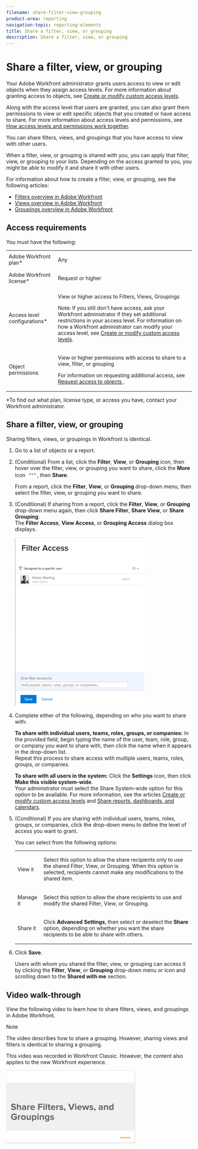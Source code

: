 ```yaml
---
filename: share-filter-view-grouping
product-area: reporting
navigation-topic: reporting-elements
title: Share a filter, view, or grouping
description: Share a filter, view, or grouping
---
```


# Share a filter, view, or grouping

<!--
<div data-mc-conditions="QuicksilverOrClassic.Draft mode">
<p>(NOTE: CONSIDER SPLITTING THIS in three articles for each reporting element?)</p>
<p>(NOTE: This is linked from the TOC article in WF Basics > permissions section)&nbsp;</p>
</div>
-->

Your Adobe Workfront administrator grants users access to view or edit objects when they assign access levels. For more information about granting access to objects, see [Create or modify custom access levels](../../../administration-and-setup/add-users/configure-and-grant-access/create-modify-access-levels.md).

Along with the access level that users are granted, you can also grant them permissions to view or edit specific objects that you created or have access to share. For more information about access levels and permissions, see [How access levels and permissions work together](../../../administration-and-setup/add-users/access-levels-and-object-permissions/how-access-levels-permissions-work-together.md).

You can share filters, views, and groupings that you have access to view with other users.

When a filter, view, or grouping is shared with you, you can apply that filter, view, or grouping to your lists. Depending on the access granted to you, you might be able to modify it and share it with other users.

For information about how to create a filter, view, or grouping, see the following articles:

* [Filters overview in Adobe Workfront](../../../reports-and-dashboards/reports/reporting-elements/filters-overview.md) 
* [Views overview in Adobe Workfront](../../../reports-and-dashboards/reports/reporting-elements/views-overview.md) 
* [Groupings overview in Adobe Workfront](../../../reports-and-dashboards/reports/reporting-elements/groupings-overview.md)

## Access requirements

You must have the following:

<table> 
 <col> 
 <col> 
 <tbody> 
  <tr> 
   <td role="rowheader">Adobe Workfront plan*</td> 
   <td> <p>Any </p> </td> 
  </tr> 
  <tr> 
   <td role="rowheader">Adobe Workfront license*</td> 
   <td> <p>Request or higher</p> </td> 
  </tr> 
  <tr> 
   <td role="rowheader">Access level configurations*</td> 
   <td> <p>View or higher access to&nbsp;Filters, Views, Groupings</p> <p>Note: If you still don't have access, ask your Workfront administrator if they set additional restrictions in your access level. For information on how a Workfront administrator can modify your access level, see <a href="../../../administration-and-setup/add-users/configure-and-grant-access/create-modify-access-levels.md" class="MCXref xref">Create or modify custom access levels</a>.</p> </td> 
  </tr> 
  <tr> 
   <td role="rowheader">Object permissions</td> 
   <td> <p>View or higher permissions with access to share to a view, filter, or grouping</p> <p>For information on requesting additional access, see <a href="../../../workfront-basics/grant-and-request-access-to-objects/request-access.md" class="MCXref xref">Request access to objects </a>.</p> </td> 
  </tr> 
 </tbody> 
</table>

&#42;To find out what plan, license type, or access you have, contact your Workfront administrator.

## Share a filter, view, or grouping

<!--
<p data-mc-conditions="QuicksilverOrClassic.Draft mode">(NOTE: when the beta filters/ groupings come out either consider splitting this in different kinds of FVGs or splitting this article in FVGs for showing sharing on each one of them??)</p>
-->

Sharing filters, views, or groupings in Workfront is identical.

<!--
<p data-mc-conditions="QuicksilverOrClassic.Draft mode">(NOTE)condition this for classic when the paragraph with the bullets below comes to NWE preview)</p>
<div data-mc-conditions="QuicksilverOrClassic.Draft mode,QuicksilverOrClassic.Quicksilver">
<p>You can share filters in select lists using the following interfaces:</p>
<ul>
<li> <p>Standard interface</p> </li>
<li> <p>Beta builder interface</p> </li>
</ul>
<p>Sharing filters in select lists is different depending on which interface you use to share the filter from. For information about the types of filter-building interfaces, see <a href="../../../reports-and-dashboards/reports/reporting-elements/create-filters.md" class="MCXref xref">Create or edit filters in Adobe Workfront</a>.</p>
<p>You can share views and groupings only in the standard interface.</p>
<ul>
<li>
<p class="preview" data-mc-conditions="QuicksilverOrClassic.Quicksilver,QuicksilverOrClassic.Draft mode"><a href="#sharing-filters-views-and-groupings-using-the-standard-interface" class="MCXref xref">Sharing filters, views, and groupings using the standard interface</a> </p>
</li>
<li>
<p class="preview" data-mc-conditions="QuicksilverOrClassic.Quicksilver,QuicksilverOrClassic.Draft mode"><a href="#sharing-filters-and-groupings-using-the-beta-builder-interface" class="MCXref xref">Sharing filters and groupings using the beta builder interface</a> </p>
</li>
</ul>
<h3 data-mc-conditions="QuicksilverOrClassic.Quicksilver,QuicksilverOrClassic.Draft mode" id="sharing-filters-views-and-groupings-using-the-standard-interface"><a name="Sharing"></a>Sharing filters, views, and groupings using the standard interface</h3>
<p data-mc-conditions="QuicksilverOrClassic.Quicksilver,QuicksilverOrClassic.Draft mode">(NOTE: drafted, keep NWE)&nbsp;</p>
<p data-mc-conditions="QuicksilverOrClassic.Quicksilver,QuicksilverOrClassic.Draft mode">Sharing filters, views, and groupings in the standard interface is identical.</p>
</div>
-->

1. Go to a list of objects or a report.
1. (Conditional)&nbsp;From a list, click the **Filter**, **View**, or **Grouping** icon, then hover over the filter, view, or grouping you want to share, click the **More** icon ![](assets/more-icon.png), then **Share**.

   From a report, click the **Filter**, **View**, or **Grouping** drop-down menu, then select the filter, view, or grouping you want to share.

1. (Conditional) If sharing from a report, click the **Filter**, **View**, or **Grouping** drop-down menu again, then click **Share Filter**, **Share View**, or **Share Grouping**.  
   The **Filter Access**, **View Access**, or **Grouping Access** dialog box displays.

   ![](assets/share-filter-people-box-nwe-350x458.png)

1. Complete either of the following, depending on who you want to share with:

   **To share with individual users, teams, roles, groups, or companies:** In the provided field, begin typing the name of the user, team, role, group, or company you want to share with, then click the name when it appears in the drop-down list.  
   Repeat this process to share access with multiple users, teams, roles, groups, or companies.

   **To share with all users in the system:** Click the **Settings** icon, then click **Make this visible system-wide**.  
   Your administrator must select the Share System-wide option for this option to be available. For more information, see the articles [Create or modify custom access levels](../../../administration-and-setup/add-users/configure-and-grant-access/create-modify-access-levels.md) and [Share reports, dashboards, and calendars](../../../workfront-basics/grant-and-request-access-to-objects/permissions-reports-dashboards-calendars.md).

1. (Conditional) If you are sharing with individual users, teams, roles, groups, or companies, click the drop-down menu to define the level of access you want to grant.

   You can select from the following options:

   <table> 
    <col> 
    <col> 
    <tbody> 
     <tr> 
      <td role="rowheader">View it</td> 
      <td> <p>Select this option to allow the share recipients only to use the shared Filter, View, or Grouping. When this option is selected, recipients cannot make any modifications to the shared item.</p> </td> 
     </tr> 
     <tr> 
      <td role="rowheader">Manage it</td> 
      <td> <p>Select this option to allow the share recipients to use and modify the shared Filter, View, or Grouping.</p> </td> 
     </tr> 
     <tr> 
      <td role="rowheader">Share it</td> 
      <td> <p>Click <strong>Advanced Settings</strong>, then select or deselect the <strong>Share</strong> option, depending on whether you want the share recipients to be able to share with others.</p> </td> 
     </tr> 
    </tbody> 
   </table>

1. Click **Save**.

   Users with whom you shared the filter, view, or grouping can access it by clicking the **Filter**, **View**, or **Grouping** drop-down menu or icon and scrolling down to the **Shared with me** section.

<!--
<div class="preview" data-mc-conditions="QuicksilverOrClassic.Quicksilver,QuicksilverOrClassic.Draft mode">
<p><strong>Sharing filters and groupings using the beta builder interface</strong></p> <p data-mc-conditions="QuicksilverOrClassic.Draft mode">(NOTE: drafted, yellow, and will stay in NWE)</p>
<p>When sharing filters and groupings from lists of projects, tasks, or issues, you can share them using the beta builder interface instead of the standard interface.</p>
<p data-mc-conditions="QuicksilverOrClassic.Draft mode">(NOTE: update the list of which objects have this filter when the new filter are available for other objects) </p>
<p>The beta builder interface is not available for any other objects in&nbsp;Workfront. <MadCap:conditionalText data-mc-conditions="QuicksilverOrClassic.Draft mode">
(NOTE: this will change)
</MadCap:conditionalText>
</p>
<p>You cannot build filters or groupings in the beta builder interface when building reports.</p>
<p>Share a filter or grouping using the beta builder interface:</p>
<ol>
<li value="1"> <p>Go to a list of projects, tasks, or issues.</p> </li>
<li value="2"> <p> Click the <strong>Filter</strong> icon <img src="assets/filter-nwepng.png"> or <strong>Grouping</strong> icon <img src="assets/groupingicon.png" alt="Grouping icon">, then enable the <strong>Beta setting</strong> <img src="assets/beta-toggle-white-on-existing-filters.png"> to access the beta builder. It is disabled by default.</p> <p>This opens the beta filter builder interface.</p> <note type="tip">
The header of the builder interface changes to blue when you enable the beta builder. After you enable the beta builder interface, Workfront keeps it enabled for all areas where it is available.
</note> <p> <img src="assets/new-filters-my-filters-suggested-shared-filter-lists-nwe-350x234.png" style="width: 350;height: 234;"> </p> </li>
<li value="3"> <p>Review the following lists of filters or groupings:</p>
<table>
<col>
<col>
<tbody>
<tr>
<td role="rowheader">My filters / My groupings</td>
<td>Filters or groupings that you built and saved yourself.</td>
</tr>
<tr>
<td role="rowheader">Suggested</td>
<td>Filters or groupings that the Workfront administrator adds to your list of filters or groupings, either at the system level, or in your Layout Template.</td>
</tr>
<tr>
<td role="rowheader">Shared with me</td>
<td>Filters or groupings that others created and shared with you or that are shared system-wide.</td>
</tr>
</tbody>
</table> </li>
<li value="4"> <p>Hover over a filter or grouping you have access to at least view and share, then click the <strong>More</strong> menu <img src="assets/more-menu.png">, then click&nbsp;<strong>Share</strong>.</p> <p> <img src="assets/new-filters-share-option-highlighted-wb-350x129.png" style="width: 350;height: 129;"> </img> </p> <p>The Filter sharing or Grouping sharing box displays.</p> </li>
<li value="5"> <p>Enable the <strong>View system wide</strong> setting.&nbsp;This gives anyone in Workfront permission to view the filter or grouping.</p> <p>Or</p> <p>Start typing the names of users, teams, roles, groups, or companies that you want to share with in the <strong>Give access to</strong> field.</p> <p> <img src="assets/new-filters-sharing-ui-wb-350x422.png" style="width: 350;height: 422;"> </img> </p> </li>
<li value="6"> <p>(Optional)&nbsp;Click the right-pointing arrow next to the name of an entity to edit their permissions to the filter or grouping, then enable either the <strong>View</strong> or <strong>Manage</strong> option.</p> <p> <img src="assets/new-filters-granular-permissions-for-manage-wb-350x107.png" style="width: 350;height: 107;"> </img> </p> </li>
<li value="7"> <p>(Optional) Enable or disable the additional permissions for an entity by doing one of the following:</p>
<ol>
<li value="1">Click <strong>View</strong> and disable the <strong>Share</strong> option. It is enabled by default.</li>
<li value="2"> <p>Click <strong>Manage</strong> and disable either the <strong>Share</strong> or the <strong>Delete</strong> option. They are enabled by default.</p> </li>
</ol> <note type="tip">
Users cannot receive a higher permission than their access level. If they don't have access to Edit filters or groupings in their access level, they cannot receive permissions to manage a filter or grouping. Workfront disables the Manage option for these users and the option is dimmed.
</note> </li>
<li value="8"> <p>Click <strong>Share</strong>. The filter or grouping is shared with the entities you specified.</p> <p>The filters or groupings you shared display in the <strong>Shared with me</strong> section of the filter or grouping panel for those entities.</p> <p> <img src="assets/new-filters-shared-with-me-area-wb-350x236.png" style="width: 350;height: 236;"> </p> </li>
</ol>
</div>
-->

## Video walk-through

<!--
<p data-mc-conditions="QuicksilverOrClassic.Draft mode">(NOTE: maybe hide this section when the FVGs are too removed from this UI - especially in the lists and reporting 2.0)</p>
-->

View the following video to learn how to share filters, views, and groupings in Adobe Workfront.

>[!NOTE]
>
>The video describes how to share a grouping. However, sharing views and filters is identical to sharing a grouping.

This video was recorded in Workfront Classic. However, the content also applies to the new Workfront experience.

[![](assets/video-share-reporting-elements-350x198.png)](https://workfront-video.wistia.com/medias/wj9snapqio)

<!--
<h2 data-mc-conditions="QuicksilverOrClassic.Draft mode"><a name="Addition"></a>Additional information</h2>
-->

<!--
<p data-mc-conditions="QuicksilverOrClassic.Draft mode">(NOTE: drafted because this was part of an old article structure we moved away from) </p>
-->

<!--
<p data-mc-conditions="QuicksilverOrClassic.Draft mode">See also:</p>
-->

  <!--
  <li data-mc-conditions="QuicksilverOrClassic.Draft mode"><a href="../../../reports-and-dashboards/reports/reporting-elements/reporting-elements-filters-views-groupings.md" class="MCXref xref">Reporting elements: filters, views, and groupings</a> </li>
  -->

  <!--
  <li data-mc-conditions="QuicksilverOrClassic.Draft mode"><a href="../../../reports-and-dashboards/reports/creating-and-managing-reports/create-custom-report.md" class="MCXref xref">Create a custom report</a> </li>
  -->

  <!--
  <li data-mc-conditions="QuicksilverOrClassic.Draft mode"><a href="../../../reports-and-dashboards/reports/reporting-elements/create-groupings.md" class="MCXref xref">Create groupings in Adobe Workfront</a> </li>
  -->

  <!--
  <li data-mc-conditions="QuicksilverOrClassic.Draft mode"><a href="../../../reports-and-dashboards/reports/reporting-elements/edit-existing-groupings.md" class="MCXref xref">Edit existing groupings</a> </li>
  -->

  <!--
  <li data-mc-conditions="QuicksilverOrClassic.Draft mode"><a href="../../../reports-and-dashboards/reports/reporting-elements/filters-overview.md" class="MCXref xref">Filters overview in Adobe Workfront</a> </li>
  -->

  <!--
  <li data-mc-conditions="QuicksilverOrClassic.Draft mode"><a href="../../../reports-and-dashboards/reports/reporting-elements/views-overview.md" class="MCXref xref">Views overview in Adobe Workfront</a> </li>
  -->

  <!--
  <li data-mc-conditions="QuicksilverOrClassic.Draft mode"><a href="../../../reports-and-dashboards/reports/reporting-elements/groupings-overview.md" class="MCXref xref">Groupings overview in Adobe Workfront</a> </li>
  -->

<!--
<p data-mc-conditions="QuicksilverOrClassic.Draft mode">Old content (NOTE: This is the content from the old article, before the video article was creted (above))</p>
-->

<!--
<p data-mc-conditions="QuicksilverOrClassic.Draft mode">You can share Filters, Views, and Groupings with other users.</p>
-->

<!--
<p data-mc-conditions="QuicksilverOrClassic.Draft mode">When a Filter, View, or Grouping is shared with you, you can apply that Filter, View, or Grouping to your lists. Depending on the access granted to you, you might be able to modify it and share it with other users.</p>
-->

<!--
<p data-mc-conditions="QuicksilverOrClassic.Draft mode">For information about how to create a Filter, View, or Grouping, see <a href="../../../reports-and-dashboards/reports/reporting-elements/filters-overview.md" class="MCXref xref">Filters overview in Adobe Workfront</a> <a href="../../../reports-and-dashboards/reports/reporting-elements/views-overview.md" class="MCXref xref">Views overview in Adobe Workfront</a> and <a href="../../../reports-and-dashboards/reports/reporting-elements/groupings-overview.md" class="MCXref xref">Groupings overview in Adobe Workfront</a>.</p>
-->

  <!--
  <li data-mc-conditions="QuicksilverOrClassic.Draft mode"><a href="#sharing-a-filter-view-or-grouping" class="MCXref xref">Sharing a Filter, View, or Grouping</a> </li>
  -->

  <!--
  <li data-mc-conditions="QuicksilverOrClassic.Draft mode"><a href="#viewing-a-filter-view-or-grouping-that-has-been-shared-with-you" class="MCXref xref">Viewing a Filter, View, or Grouping That Has Been Shared with You</a> </li>
  -->

  <!--
  <li data-mc-conditions="QuicksilverOrClassic.Draft mode"><a href="#removing-a-shared-filter-view-or-grouping" class="MCXref xref">Removing a Shared Filter, View, or Grouping</a> </li>
  -->

<!--
<h2 data-mc-conditions="QuicksilverOrClassic.Draft mode" id="sharing-a-filter-view-or-grouping"><a name="sharing-a-filter-view-or-grouping"></a>Sharing a Filter, View, or Grouping</h2>
-->

<!--
<p data-mc-conditions="QuicksilverOrClassic.Draft mode">(NOTE: this can be removed when launching the video how to training project)</p>
-->

   <!--
   <li value="1" data-mc-conditions="QuicksilverOrClassic.Draft mode">Click the <strong>Filter</strong>, <strong>View</strong>, or <strong>Grouping</strong> drop-down menu, then select the Filter, View, or Grouping you want to share.</li>
   -->

   <!--
   <li value="2" data-mc-conditions="QuicksilverOrClassic.Draft mode">Click the <strong>Filter</strong>, <strong>View</strong>, or <strong>Grouping</strong> drop-down menu again, then click <strong>Share Filter</strong>, <strong>Share View</strong>, or <strong>Share Grouping</strong>.<br>The Filter Access, View Access, or Grouping Access dialog box is displayed.<br><img src="assets/share-filterviewgrouping-350x382.png" alt="" style="width: 350;height: 382;"></li>
   -->

   <!--
   <p data-mc-conditions="QuicksilverOrClassic.Draft mode">Complete either of the following, depending on who you want to share with:</p>
   -->

   <!--
   <p data-mc-conditions="QuicksilverOrClassic.Draft mode"><strong>To share with individual users, teams, roles, groups, or companies:</strong> In the provided field, begin typing the name of the user, team, role, group, or company you want to share with, then click the name when it appears in the drop-down list.<br>Repeat this process to share access with multiple users, teams, roles, groups, or companies.</p>
   -->

   <!--
   <p data-mc-conditions="QuicksilverOrClassic.Draft mode"><strong>To share with all users in the system:</strong> Click the <strong>Settings</strong> icon, then click <strong>Make this visible system-wide</strong>.<br>Your administrator must select the Share System-wide option for this option to be available. For more information, see <a href="../../../administration-and-setup/add-users/configure-and-grant-access/create-modify-access-levels.md" class="MCXref xref">Create or modify custom access levels</a> and <a href="../../../workfront-basics/grant-and-request-access-to-objects/permissions-reports-dashboards-calendars.md" class="MCXref xref">Share reports, dashboards, and calendars </a>.</p>
   -->

   <!--
   <p data-mc-conditions="QuicksilverOrClassic.Draft mode">(Conditional) If you are sharing with individual users, teams, roles, groups, or companies, click the drop-down menu to define the level of access you want to grant.<br><img src="assets/share-filterviewgrouping-dropdown-350x380.png" alt="" style="width: 350;height: 380;"></p>
   -->

   <!--
   <p data-mc-conditions="QuicksilverOrClassic.Draft mode">You can select from the following options:</p>
   -->

   <!--   
   <li data-mc-conditions="QuicksilverOrClassic.Draft mode"><strong>View it:</strong> Select this option to allow the share recipients only to use the shared Filter, View, or Grouping. When this option is selected, recipients cannot make any modifications to the shared item.</li>   
   -->

   <!--   
   <li data-mc-conditions="QuicksilverOrClassic.Draft mode"><strong>Manage it:</strong> Select this option to allow the share recipients to use and modify the shared Filter, View, or Grouping.</li>   
   -->

   <!--   
   <li data-mc-conditions="QuicksilverOrClassic.Draft mode"><strong>Share:</strong> Click <strong>Advanced Settings</strong>, then select or deselect the <strong>Share</strong> option, depending on whether you want the share recipients to be able to share with others.</li>   
   -->

   <!--
   <p data-mc-conditions="QuicksilverOrClassic.Draft mode">Click <strong>Save</strong></p>
   -->

   <!--
   <p data-mc-conditions="QuicksilverOrClassic.Draft mode">Users can access the shared Filter, View, or Grouping as described in <a href="#viewing-a-filter-view-or-grouping-that-has-been-shared-with-you" class="MCXref xref">Viewing a Filter, View, or Grouping That Has Been Shared with You</a>.</p>
   -->

   <!--
   <p data-mc-conditions="QuicksilverOrClassic.Draft mode">Users who you share the Filter, View, or Grouping with can access the shared Filter, View, or Grouping by clicking the <strong>Filter</strong>, <strong>View</strong>, or <strong>Grouping</strong> drop-down menu and scrolling down to the <strong>Shared with me</strong> section.</p>
   -->

